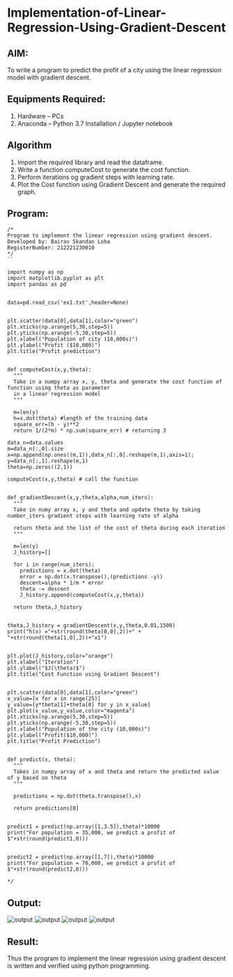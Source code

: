 # Implementation-of-Linear-Regression-Using-Gradient-Descent

## AIM:
To write a program to predict the profit of a city using the linear regression model with gradient descent.

## Equipments Required:
1. Hardware – PCs
2. Anaconda – Python 3.7 Installation / Jupyter notebook

## Algorithm
1. Import the required library and read the dataframe. 
2. Write a function computeCost to generate the cost function.
3. Perform iterations og gradient steps with learning rate.
4. Plot the Cost function using Gradient Descent and generate the required graph. 

## Program:
```
/*
Program to implement the linear regression using gradient descent.
Developed by: Bairav Skandan Loha
RegisterNumber: 212221230010
*/
``

import numpy as np
import matplotlib.pyplot as plt
import pandas as pd


data=pd.read_csv('ex1.txt',header=None)


plt.scatter(data[0],data[1],color="green")
plt.xticks(np.arange(5,30,step=5))
plt.yticks(np.arange(-5,30,step=5))
plt.xlabel("Population of city (10,000s)")
plt.ylabel("Profit ($10,000)")
plt.title("Profit prediction")


def computeCost(x,y,theta):
  """
  Take in a numpy array x, y, theta and generate the cost function of function using theta as parameter 
  in a linear regression model
  """

  m=len(y)
  h=x.dot(theta) #length of the training data
  square_err=(h - y)**2
  return 1/(2*m) * np.sum(square_err) # returning 3
  
data_n=data.values
m=data_n[:,0].size
x=np.append(np.ones((m,1)),data_n[:,0].reshape(m,1),axis=1);
y=data_n[:,1].reshape(m,1)
theta=np.zeros((2,1))

computeCost(x,y,theta) # call the function


def gradientDescent(x,y,theta,alpha,num_iters):
  """
  Take in numy array x, y and theta and update theta by taking number_iters gradient steps with learning rate of alpha

  return theta and the list of the cost of theta during each iteration
  """

  m=len(y)
  J_history=[]

  for i in range(num_iters):
    predictions = x.dot(theta)
    error = np.dot(x.transpose(),(predictions -y))
    descent=alpha * 1/m * error
    theta -= descent
    J_history.append(computeCost(x,y,theta))

  return theta,J_history
  

theta,J_history = gradientDescent(x,y,theta,0.01,1500)
print("h(x) ="+str(round(theta[0,0],2))+" + "+str(round(theta[1,0],2))+"x1")


plt.plot(J_history,color="orange")
plt.xlabel("Iteration")
plt.ylabel("$J(\theta)$")
plt.title("Cost Function using Gradient Descent")


plt.scatter(data[0],data[1],color="green")
x_value=[x for x in range(25)]
y_value=[y*theta[1]+theta[0] for y in x_value]
plt.plot(x_value,y_value,color="magenta")
plt.xticks(np.arange(5,30,step=5))
plt.yticks(np.arange(-5,30,step=5))
plt.xlabel("Population of the city (10,000s)")
plt.ylabel("Profit($10,000)")
plt.title("Profit Prediction")


def predict(x, theta):
  """
  Takes in numpy array of x and theta and return the predicted value of y based on theta
  """

  predictions = np.dot(theta.transpose(),x)

  return predictions[0]
  
  
predict1 = predict(np.array([1,3.5]),theta)*10000
print("For population = 35,000, we predict a profit of $"+str(round(predict1,0)))


predict2 = predict(np.array([1,7]),theta)*10000
print("For population = 70,000, we predict a profit of $"+str(round(predict2,0)))

*/
````
## Output:
![output](ml3.png)
![output](ml3-2.png)
![output](ml3-3.png)
![output](ml3-4.png)


## Result:
Thus the program to implement the linear regression using gradient descent is written and verified using python programming.
